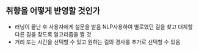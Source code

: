 ## 취향을 어떻게 반영할 것인가

 * 러닝이 끝난 후 사용자에게 설문을 받음 NLP사용하여 별로였던 길을 찾고 대체할 다른 길을 찾도록 알고리즘을 짤 것
 * 거리 또는 시간을 선택할 수 있고 원하는 길의 경사를 추가로 선택할 수 있음
 
